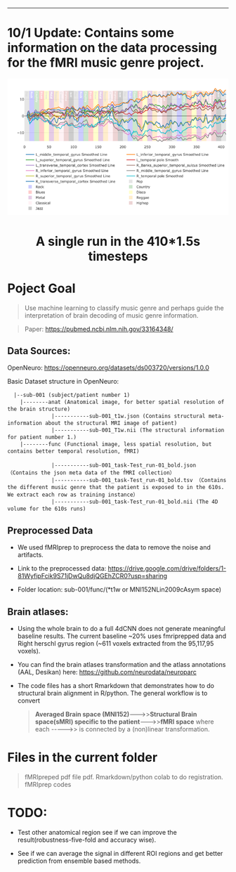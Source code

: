 ---------------------------------------------------------------------------
# **10/1 Update: Contains some information on the data processing for the fMRI music genre project.**

<p align="center">
  <img src="fmri_data.png" alt="A single run in the 410`*`1.5s timesteps"/>
  <h1 align="center">A single run in the 410*1.5s timesteps</h1>
</p>


# Poject Goal
> Use machine learning to classify music genre and perhaps guide the interpretation of brain decoding of music genre information.

> Paper: https://pubmed.ncbi.nlm.nih.gov/33164348/

## Data Sources:
OpenNeuro: https://openneuro.org/datasets/ds003720/versions/1.0.0

Basic Dataset structure in OpenNeuro:

```
  |--sub-001 (subject/patient number 1)
    |--------anat (Anatomical image, for better spatial resolution of the brain structure)
              |-----------sub-001_t1w.json (Contains structural meta-information about the structural MRI image of patient)
              |-----------sub-001_T1w.nii (The structural information for patient number 1.)
    |--------func (Functional image, less spatial resolution, but contains better temporal resolution, fMRI)
    
              |-----------sub-001_task-Test_run-01_bold.json （Contains the json meta data of the fMRI collection）
              |-----------sub-001_task-Test_run-01_bold.tsv （Contains the different music genre that the patient is exposed to in the 610s. We extract each row as training instance）
              |-----------sub-001_task-Test_run-01_bold.nii (The 4D volume for the 610s runs)
```

## Preprocessed Data

- We used fMRIprep to preprocess the data to remove the noise and artifacts.

- Link to the preprocessed data: https://drive.google.com/drive/folders/1-81WyfipFcik9S71jDwQu8djQGEhZCR0?usp=sharing

- Folder location: sub-001/func/(*t1w or MNI152NLin2009cAsym space)

## Brain atlases:

- Using the whole brain to do a full 4dCNN does not generate meaningful baseline results. The current baseline ~20%
uses fmriprepped data and Right herschl gyrus region (~611 voxels extracted from the 95,117,95 voxels).

- You can find the brain atlases transformation and the atlass annotations (AAL, Desikan) here: https://github.com/neurodata/neuroparc 

- The code files has a short Rmarkdown that demonstrates how to do structural brain alignment in R/python. The general workflow
  is to convert
  >**Averaged Brain space (MNI152)**--->>**Structural Brain space(sMRI) specific to the patient**--->>**fMRI space**
  where each ----->> is connected by a (non)linear transformation.

# Files in the current folder

> fMRIpreped pdf file pdf.
> Rmarkdown/python colab to do registration.
> fMRIprep codes

# **TODO:**
- Test other anatomical region see if we can improve the result(robustness-five-fold and accuracy wise).

- See if we can average the signal in different ROI regions and get better prediction from ensemble based methods.

